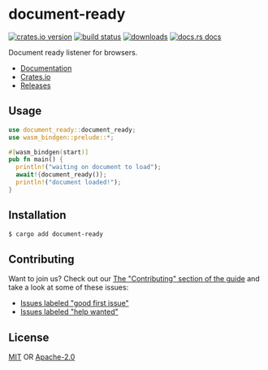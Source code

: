 # document-ready
[![crates.io version][1]][2] [![build status][3]][4]
[![downloads][5]][6] [![docs.rs docs][7]][8]

Document ready listener for browsers.

- [Documentation][8]
- [Crates.io][2]
- [Releases][releases]

## Usage
```rs
use document_ready::document_ready;
use wasm_bindgen::prelude::*;

#[wasm_bindgen(start)]
pub fn main() {
  println!("waiting on document to load");
  await!{document_ready()};
  println!("document loaded!");
}
```

## Installation
```sh
$ cargo add document-ready
```

## Contributing
Want to join us? Check out our [The "Contributing" section of the
guide][contributing] and take a look at some of these issues:

- [Issues labeled "good first issue"][good-first-issue]
- [Issues labeled "help wanted"][help-wanted]

## License
[MIT](./LICENSE-MIT) OR [Apache-2.0](./LICENSE-APACHE)

[1]: https://img.shields.io/crates/v/document-ready.svg?style=flat-square
[2]: https://crates.io/crates/document-ready
[3]: https://img.shields.io/travis/chooxide/document-ready.svg?style=flat-square
[4]: https://travis-ci.org/chooxide/document-ready
[5]: https://img.shields.io/crates/d/document-ready.svg?style=flat-square
[6]: https://crates.io/crates/document-ready
[7]: https://img.shields.io/badge/docs-latest-blue.svg?style=flat-square
[8]: https://docs.rs/document-ready

[releases]: https://github.com/chooxide/document-ready/releases
[contributing]: https://github.com/chooxide/document-ready/.github/CONTRIBUTING.md
[good-first-issue]: https://github.com/chooxide/document-ready/labels/good%20first%20issue
[help-wanted]: https://github.com/chooxide/document-ready/labels/help%20wanted
